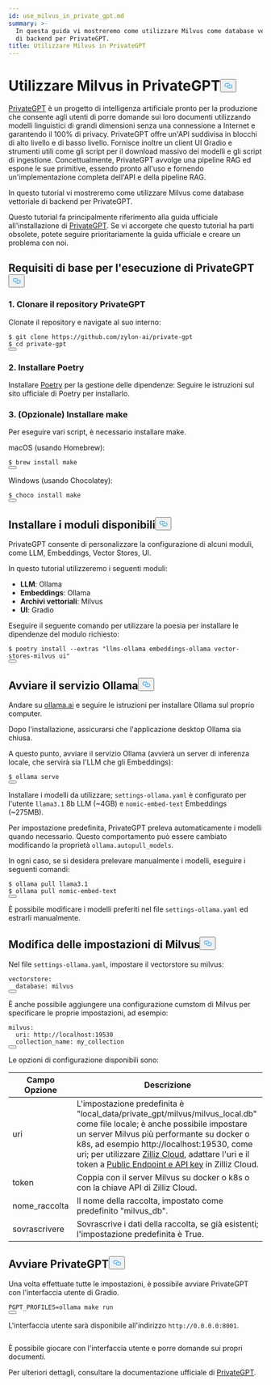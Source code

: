 ```yaml
---
id: use_milvus_in_private_gpt.md
summary: >-
  In questa guida vi mostreremo come utilizzare Milvus come database vettoriale
  di backend per PrivateGPT.
title: Utilizzare Milvus in PrivateGPT
---
```

<h1 id="Use-Milvus-in-PrivateGPT" class="common-anchor-header">Utilizzare Milvus in PrivateGPT<button data-href="#Use-Milvus-in-PrivateGPT" class="anchor-icon" translate="no">
      <svg translate="no"
        aria-hidden="true"
        focusable="false"
        height="20"
        version="1.1"
        viewBox="0 0 16 16"
        width="16"
      >
        <path
          fill="#0092E4"
          fill-rule="evenodd"
          d="M4 9h1v1H4c-1.5 0-3-1.69-3-3.5S2.55 3 4 3h4c1.45 0 3 1.69 3 3.5 0 1.41-.91 2.72-2 3.25V8.59c.58-.45 1-1.27 1-2.09C10 5.22 8.98 4 8 4H4c-.98 0-2 1.22-2 2.5S3 9 4 9zm9-3h-1v1h1c1 0 2 1.22 2 2.5S13.98 12 13 12H9c-.98 0-2-1.22-2-2.5 0-.83.42-1.64 1-2.09V6.25c-1.09.53-2 1.84-2 3.25C6 11.31 7.55 13 9 13h4c1.45 0 3-1.69 3-3.5S14.5 6 13 6z"
        ></path>
      </svg>
    </button></h1><p><a href="https://privategpt.dev/">PrivateGPT</a> è un progetto di intelligenza artificiale pronto per la produzione che consente agli utenti di porre domande sui loro documenti utilizzando modelli linguistici di grandi dimensioni senza una connessione a Internet e garantendo il 100% di privacy. PrivateGPT offre un'API suddivisa in blocchi di alto livello e di basso livello. Fornisce inoltre un client UI Gradio e strumenti utili come gli script per il download massivo dei modelli e gli script di ingestione. Concettualmente, PrivateGPT avvolge una pipeline RAG ed espone le sue primitive, essendo pronto all'uso e fornendo un'implementazione completa dell'API e della pipeline RAG.</p>
<p>In questo tutorial vi mostreremo come utilizzare Milvus come database vettoriale di backend per PrivateGPT.</p>
<div class="alert note">
<p>Questo tutorial fa principalmente riferimento alla guida ufficiale all'installazione di <a href="https://docs.privategpt.dev/installation/getting-started/installation">PrivateGPT</a>. Se vi accorgete che questo tutorial ha parti obsolete, potete seguire prioritariamente la guida ufficiale e creare un problema con noi.</p>
</div>
<h2 id="Base-requirements-to-run-PrivateGPT" class="common-anchor-header">Requisiti di base per l'esecuzione di PrivateGPT<button data-href="#Base-requirements-to-run-PrivateGPT" class="anchor-icon" translate="no">
      <svg translate="no"
        aria-hidden="true"
        focusable="false"
        height="20"
        version="1.1"
        viewBox="0 0 16 16"
        width="16"
      >
        <path
          fill="#0092E4"
          fill-rule="evenodd"
          d="M4 9h1v1H4c-1.5 0-3-1.69-3-3.5S2.55 3 4 3h4c1.45 0 3 1.69 3 3.5 0 1.41-.91 2.72-2 3.25V8.59c.58-.45 1-1.27 1-2.09C10 5.22 8.98 4 8 4H4c-.98 0-2 1.22-2 2.5S3 9 4 9zm9-3h-1v1h1c1 0 2 1.22 2 2.5S13.98 12 13 12H9c-.98 0-2-1.22-2-2.5 0-.83.42-1.64 1-2.09V6.25c-1.09.53-2 1.84-2 3.25C6 11.31 7.55 13 9 13h4c1.45 0 3-1.69 3-3.5S14.5 6 13 6z"
        ></path>
      </svg>
    </button></h2><h3 id="1-Clone-the-PrivateGPT-Repository" class="common-anchor-header">1. Clonare il repository PrivateGPT</h3><p>Clonate il repository e navigate al suo interno:</p>
<pre><code translate="no" class="language-shell">$ git <span class="hljs-built_in">clone</span> https://github.com/zylon-ai/private-gpt
$ <span class="hljs-built_in">cd</span> private-gpt
<button class="copy-code-btn"></button></code></pre>
<h3 id="2-Install-Poetry" class="common-anchor-header">2. Installare Poetry</h3><p>Installare <a href="https://python-poetry.org/docs/#installing-with-the-official-installer">Poetry</a> per la gestione delle dipendenze: Seguire le istruzioni sul sito ufficiale di Poetry per installarlo.</p>
<h3 id="3-Optional-Install-make" class="common-anchor-header">3. (Opzionale) Installare make</h3><p>Per eseguire vari script, è necessario installare make.</p>
<p>macOS (usando Homebrew):</p>
<pre><code translate="no" class="language-shell">$ brew install <span class="hljs-built_in">make</span>
<button class="copy-code-btn"></button></code></pre>
<p>Windows (usando Chocolatey):</p>
<pre><code translate="no" class="language-shell">$ choco install <span class="hljs-built_in">make</span>
<button class="copy-code-btn"></button></code></pre>
<h2 id="Install-Available-Modules" class="common-anchor-header">Installare i moduli disponibili<button data-href="#Install-Available-Modules" class="anchor-icon" translate="no">
      <svg translate="no"
        aria-hidden="true"
        focusable="false"
        height="20"
        version="1.1"
        viewBox="0 0 16 16"
        width="16"
      >
        <path
          fill="#0092E4"
          fill-rule="evenodd"
          d="M4 9h1v1H4c-1.5 0-3-1.69-3-3.5S2.55 3 4 3h4c1.45 0 3 1.69 3 3.5 0 1.41-.91 2.72-2 3.25V8.59c.58-.45 1-1.27 1-2.09C10 5.22 8.98 4 8 4H4c-.98 0-2 1.22-2 2.5S3 9 4 9zm9-3h-1v1h1c1 0 2 1.22 2 2.5S13.98 12 13 12H9c-.98 0-2-1.22-2-2.5 0-.83.42-1.64 1-2.09V6.25c-1.09.53-2 1.84-2 3.25C6 11.31 7.55 13 9 13h4c1.45 0 3-1.69 3-3.5S14.5 6 13 6z"
        ></path>
      </svg>
    </button></h2><p>PrivateGPT consente di personalizzare la configurazione di alcuni moduli, come LLM, Embeddings, Vector Stores, UI.</p>
<p>In questo tutorial utilizzeremo i seguenti moduli:</p>
<ul>
<li><strong>LLM</strong>: Ollama</li>
<li><strong>Embeddings</strong>: Ollama</li>
<li><strong>Archivi vettoriali</strong>: Milvus</li>
<li><strong>UI</strong>: Gradio</li>
</ul>
<p>Eseguire il seguente comando per utilizzare la poesia per installare le dipendenze del modulo richiesto:</p>
<pre><code translate="no" class="language-shell">$ poetry install --extras <span class="hljs-string">&quot;llms-ollama embeddings-ollama vector-stores-milvus ui&quot;</span>
<button class="copy-code-btn"></button></code></pre>
<h2 id="Start-Ollama-service" class="common-anchor-header">Avviare il servizio Ollama<button data-href="#Start-Ollama-service" class="anchor-icon" translate="no">
      <svg translate="no"
        aria-hidden="true"
        focusable="false"
        height="20"
        version="1.1"
        viewBox="0 0 16 16"
        width="16"
      >
        <path
          fill="#0092E4"
          fill-rule="evenodd"
          d="M4 9h1v1H4c-1.5 0-3-1.69-3-3.5S2.55 3 4 3h4c1.45 0 3 1.69 3 3.5 0 1.41-.91 2.72-2 3.25V8.59c.58-.45 1-1.27 1-2.09C10 5.22 8.98 4 8 4H4c-.98 0-2 1.22-2 2.5S3 9 4 9zm9-3h-1v1h1c1 0 2 1.22 2 2.5S13.98 12 13 12H9c-.98 0-2-1.22-2-2.5 0-.83.42-1.64 1-2.09V6.25c-1.09.53-2 1.84-2 3.25C6 11.31 7.55 13 9 13h4c1.45 0 3-1.69 3-3.5S14.5 6 13 6z"
        ></path>
      </svg>
    </button></h2><p>Andare su <a href="https://ollama.com/">ollama.ai</a> e seguire le istruzioni per installare Ollama sul proprio computer.</p>
<p>Dopo l'installazione, assicurarsi che l'applicazione desktop Ollama sia chiusa.</p>
<p>A questo punto, avviare il servizio Ollama (avvierà un server di inferenza locale, che servirà sia l'LLM che gli Embeddings):</p>
<pre><code translate="no" class="language-shell">$ ollama serve
<button class="copy-code-btn"></button></code></pre>
<p>Installare i modelli da utilizzare; <code translate="no">settings-ollama.yaml</code> è configurato per l'utente <code translate="no">llama3.1</code> 8b LLM (~4GB) e <code translate="no">nomic-embed-text</code> Embeddings (~275MB).</p>
<p>Per impostazione predefinita, PrivateGPT preleva automaticamente i modelli quando necessario. Questo comportamento può essere cambiato modificando la proprietà <code translate="no">ollama.autopull_models</code>.</p>
<p>In ogni caso, se si desidera prelevare manualmente i modelli, eseguire i seguenti comandi:</p>
<pre><code translate="no" class="language-shell">$ ollama pull llama3.1
$ ollama pull nomic-embed-text
<button class="copy-code-btn"></button></code></pre>
<p>È possibile modificare i modelli preferiti nel file <code translate="no">settings-ollama.yaml</code> ed estrarli manualmente.</p>
<h2 id="Change-Milvus-Settings" class="common-anchor-header">Modifica delle impostazioni di Milvus<button data-href="#Change-Milvus-Settings" class="anchor-icon" translate="no">
      <svg translate="no"
        aria-hidden="true"
        focusable="false"
        height="20"
        version="1.1"
        viewBox="0 0 16 16"
        width="16"
      >
        <path
          fill="#0092E4"
          fill-rule="evenodd"
          d="M4 9h1v1H4c-1.5 0-3-1.69-3-3.5S2.55 3 4 3h4c1.45 0 3 1.69 3 3.5 0 1.41-.91 2.72-2 3.25V8.59c.58-.45 1-1.27 1-2.09C10 5.22 8.98 4 8 4H4c-.98 0-2 1.22-2 2.5S3 9 4 9zm9-3h-1v1h1c1 0 2 1.22 2 2.5S13.98 12 13 12H9c-.98 0-2-1.22-2-2.5 0-.83.42-1.64 1-2.09V6.25c-1.09.53-2 1.84-2 3.25C6 11.31 7.55 13 9 13h4c1.45 0 3-1.69 3-3.5S14.5 6 13 6z"
        ></path>
      </svg>
    </button></h2><p>Nel file <code translate="no">settings-ollama.yaml</code>, impostare il vectorstore su milvus:</p>
<pre><code translate="no" class="language-yaml">vectorstore:
  database: milvus
<button class="copy-code-btn"></button></code></pre>
<p>È anche possibile aggiungere una configurazione cumstom di Milvus per specificare le proprie impostazioni, ad esempio:</p>
<pre><code translate="no" class="language-yaml"><span class="hljs-attr">milvus</span>:
  <span class="hljs-attr">uri</span>: <span class="hljs-attr">http</span>:<span class="hljs-comment">//localhost:19530</span>
  <span class="hljs-attr">collection_name</span>: my_collection
<button class="copy-code-btn"></button></code></pre>
<p>Le opzioni di configurazione disponibili sono:</p>
<table>
<thead>
<tr><th>Campo Opzione</th><th>Descrizione</th></tr>
</thead>
<tbody>
<tr><td>uri</td><td>L'impostazione predefinita è "local_data/private_gpt/milvus/milvus_local.db" come file locale; è anche possibile impostare un server Milvus più performante su docker o k8s, ad esempio http://localhost:19530, come uri; per utilizzare <a href="https://zilliz.com/cloud">Zilliz Cloud</a>, adattare l'uri e il token a <a href="https://docs.zilliz.com/docs/on-zilliz-cloud-console#cluster-details">Public Endpoint e API key</a> in Zilliz Cloud.</td></tr>
<tr><td>token</td><td>Coppia con il server Milvus su docker o k8s o con la chiave API di Zilliz Cloud.</td></tr>
<tr><td>nome_raccolta</td><td>Il nome della raccolta, impostato come predefinito "milvus_db".</td></tr>
<tr><td>sovrascrivere</td><td>Sovrascrive i dati della raccolta, se già esistenti; l'impostazione predefinita è True.</td></tr>
</tbody>
</table>
<h2 id="Start-PrivateGPT" class="common-anchor-header">Avviare PrivateGPT<button data-href="#Start-PrivateGPT" class="anchor-icon" translate="no">
      <svg translate="no"
        aria-hidden="true"
        focusable="false"
        height="20"
        version="1.1"
        viewBox="0 0 16 16"
        width="16"
      >
        <path
          fill="#0092E4"
          fill-rule="evenodd"
          d="M4 9h1v1H4c-1.5 0-3-1.69-3-3.5S2.55 3 4 3h4c1.45 0 3 1.69 3 3.5 0 1.41-.91 2.72-2 3.25V8.59c.58-.45 1-1.27 1-2.09C10 5.22 8.98 4 8 4H4c-.98 0-2 1.22-2 2.5S3 9 4 9zm9-3h-1v1h1c1 0 2 1.22 2 2.5S13.98 12 13 12H9c-.98 0-2-1.22-2-2.5 0-.83.42-1.64 1-2.09V6.25c-1.09.53-2 1.84-2 3.25C6 11.31 7.55 13 9 13h4c1.45 0 3-1.69 3-3.5S14.5 6 13 6z"
        ></path>
      </svg>
    </button></h2><p>Una volta effettuate tutte le impostazioni, è possibile avviare PrivateGPT con l'interfaccia utente di Gradio.</p>
<pre><code translate="no" class="language-shell">PGPT_PROFILES=ollama <span class="hljs-built_in">make</span> run
<button class="copy-code-btn"></button></code></pre>
<p>L'interfaccia utente sarà disponibile all'indirizzo <code translate="no">http://0.0.0.0:8001</code>.</p>
<p>
  <span class="img-wrapper">
    <img translate="no" src="/docs/v2.5.x/assets/private_gpt_ui.png" alt="" class="doc-image" id="" />
    <span></span>
  </span>
</p>
<p>È possibile giocare con l'interfaccia utente e porre domande sui propri documenti.</p>
<p>Per ulteriori dettagli, consultare la documentazione ufficiale di <a href="https://docs.privategpt.dev/">PrivateGPT</a>.</p>
